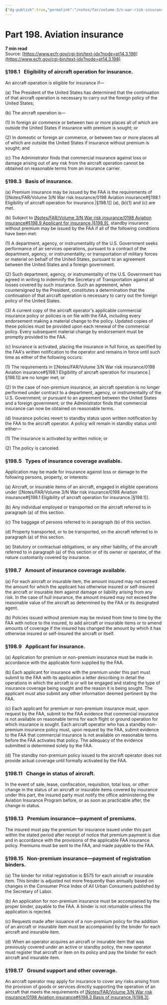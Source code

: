 ```yaml
---
{"dg-publish":true,"permalink":"/notes/far/volume-3/n-war-risk-insurance/0198-aviation-insurance/","title":"0198 Aviation insurance"}
---
```



# Part 198. Aviation insurance
**7 min read**  
Source: [https://www.ecfr.gov/cgi-bin/text-idx?node=pt14.3.198](https://www.ecfr.gov/cgi-bin/text-idx?node=pt14.3.198)

<div>

### §198.1   Eligibility of aircraft operation for insurance.

An aircraft operation is eligible for insurance if—

\(a\) The President of the United States has determined that the continuation of that aircraft operation is necessary to carry out the foreign policy of the United States;

\(b\) The aircraft operation is—

\(1\) In foreign air commerce or between two or more places all of which are outside the United States if insurance with premium is sought; or

\(2\) In domestic or foreign air commerce, or between two or more places all of which are outside the United States if insurance without premium is sought; and

\(c\) The Administrator finds that commercial insurance against loss or damage arising out of any risk from the aircraft operation cannot be obtained on reasonable terms from an insurance carrier.

### §198.3   Basis of insurance.

\(a\) Premium insurance may be issued by the FAA is the requirements of [[Notes/FAR/Volume 3/N War risk insurance/0198 Aviation insurance#§198.1   Eligibility of aircraft operation for insurance.\|§198.1]] (a), (b)(1) and (c) are met.

\(b\) Subject to [[Notes/FAR/Volume 3/N War risk insurance/0198 Aviation insurance#§198.9   Applicant for insurance.\|§198.9]](c), standby insurance without premium may be issued by the FAA if all of the following conditions have been met:

\(1\) A department, agency, or instrumentality of the U.S. Government seeks performance of air services operations, pursuant to a contract of the department, agency, or instrumentality; or transportation of military forces or materiel on behalf of the United States, pursuant to an agreement between the United States and a foreign government.

\(2\) Such department, agency, or instrumentality of the U.S. Government has agreed in writing to indemnify the Secretary of Transportation against all losses covered by such insurance. Such an agreement, when countersigned by the President, constitutes a determination that the continuation of that aircraft operation is necessary to carry out the foreign policy of the United States.

\(3\) A current copy of the aircraft operator's applicable commercial insurance policy or policies is on file with the FAA, including every endorsement making a material change to the policy. Updated copies of these policies must be provided upon each renewal of the commercial policy. Every subsequent material change by endorsement must be promptly provided to the FAA.

\(c\) Insurance is activated, placing the insurance in full force, as specified by the FAA's written notification to the operator and remains in force until such time as either of the following occurs:

\(1\) The requirements in [[Notes/FAR/Volume 3/N War risk insurance/0198 Aviation insurance#§198.1   Eligibility of aircraft operation for insurance.\|§198.1]] are no longer met; or

\(2\) In the case of non-premium insurance, an aircraft operation is no longer performed under contract to a department, agency, or instrumentality of the U.S. Government; or pursuant to an agreement between the United States and a foreign government; or the Administrator finds that commercial insurance can now be obtained on reasonable terms.

\(d\) Insurance policies revert to standby status upon written notification by the FAA to the aircraft operator. A policy will remain in standby status until either—

\(1\) The insurance is activated by written notice; or

\(2\) The policy is canceled.

### §198.5   Types of insurance coverage available.

Application may be made for insurance against loss or damage to the following persons, property, or interests:

\(a\) Aircraft, or insurable items of an aircraft, engaged in eligible operations under [[Notes/FAR/Volume 3/N War risk insurance/0198 Aviation insurance#§198.1   Eligibility of aircraft operation for insurance.\|§198.1]].

\(b\) Any individual employed or transported on the aircraft referred to in paragraph (a) of this section.

\(c\) The baggage of persons referred to in paragraph (b) of this section.

\(d\) Property transported, or to be transported, on the aircraft referred to in paragraph (a) of this section.

\(e\) Statutory or contractual obligations, or any other liability, of the aircraft referred to in paragraph (a) of this section or of its owner or operator, of the nature customarily covered by insurance.

### §198.7   Amount of insurance coverage available.

\(a\) For each aircraft or insurable item, the amount insured may not exceed the amount for which the applicant has otherwise insured or self-insured the aircraft or insurable item against damage or liability arising from any risk. In the case of hull insurance, the amount insured may not exceed the reasonable value of the aircraft as determined by the FAA or its designated agent.

\(b\) Policies issued without premium may be revised from time to time by the FAA with notice to the insured, to add aircraft or insurable items or to amend amounts of coverage if the insured has changed the amount by which it has otherwise insured or self-insured the aircraft or itself.

### §198.9   Applicant for insurance.

\(a\) Application for premium or non-premium insurance must be made in accordance with the applicable form supplied by the FAA.

\(b\) Each applicant for insurance with the premium under this part must submit to the FAA with its application a letter describing in detail the operations in which the aircraft is or will be engaged and stating the type of insurance coverage being sought and the reason it is being sought. The applicant must also submit any other information deemed pertinent by the FAA.

\(c\) Each applicant for premium or non-premium insurance must, upon request by the FAA, submit to the FAA evidence that commercial insurance is not available on reasonable terms for each flight or ground operation for which insurance is sought. Each aircraft operator who has a standby non-premium insurance policy must, upon request by the FAA, submit evidence to the FAA that commercial insurance is not available on reasonable terms before the FAA activates that policy. The adequacy of the evidence submitted is determined solely by the FAA.

\(d\) The standby non-premium policy issued to the aircraft operator does not provide actual coverage until formally activated by the FAA.

### §198.11   Change in status of aircraft.

In the event of sale, lease, confiscation, requisition, total loss, or other change in the status of an aircraft or insurable items covered by insurance under this part, the insured party must notify the office administering the Aviation Insurance Program before, or as soon as practicable after, the change in status.

### §198.13   Premium insurance—payment of premiums.

The insured must pay the premium for insurance issued under this part within the stated period after receipt of notice that premium payment is due and in accordance with the provisions of the applicable FAA insurance policy. Premiums must be sent to the FAA, and made payable to the FAA.

### §198.15   Non-premium insurance—payment of registration binders.

\(a\) The binder for initial registration is \$575 for each aircraft or insurable item. This binder is adjusted not more frequently than annually based on changes in the Consumer Price Index of All Urban Consumers published by the Secretary of Labor.

\(b\) An application for non-premium insurance must be accompanied by the proper binder, payable to the FAA. A binder is not returnable unless the application is rejected.

\(c\) Requests made after issuance of a non-premium policy for the addition of an aircraft or insurable item must be accompanied by the binder for each aircraft and insurable item.

\(d\) When an operator acquires an aircraft or insurable item that was previously covered under an active or standby policy, the new operator must register that aircraft or item on its policy and pay the binder for each aircraft and insurable item.

### §198.17   Ground support and other coverage.

An aircraft operator may apply for insurance to cover any risks arising from the provision of goods or services directly supporting the operation of an aircraft that meets the requirements of [[Notes/FAR/Volume 3/N War risk insurance/0198 Aviation insurance#§198.3   Basis of insurance.\|§198.3]](b).

</div>